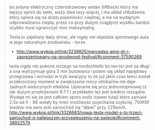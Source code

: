 > bo jedyny elektryczny czterodrzwiowy sedan (liftback) który ma lepszy sprint do setki, waży dwa razy więcej, i ma układ chłodzenia który opiera się na dużej pojemności cieplnej, a nie na wydajnym odprowadzaniu ciepła, przez co przy dużym (ciągłym) wysiłku bardzo szybko musi ograniczyć moc maksymalną.
>
> Tesla to zajebisty daily driver, ale nigdy nie objedzie sportowego auta w jego naturalnym środowisku - torze.
> - http://www.wykop.pl/link/3239825/mercedes-amg-gt-r-zaprezentowany-na-goodwood-festival/#comment-37590269

> tesla nigdy nie pokona niczego na nordschleife bo ten tor jest za długi a ona wytrzymuje góra 3 min butowania i potem się układ napędowy przegrzewa i wchodzi w tryb awaryjny
>  to że już jakiś czas temu został przekroczony moment w zwiększanie mocy silnika/ów nie daje żadnych widocznych efektów. Upieranie się przy jednostopniowej (z tak dużym przełożeniem 9.7:1 ) przekładni też jest średnio rozsądne. Wydaje mi się że jest całkiem sporo osób (nawet tutaj) które zamiast 2.5s od 0 - 96 wolały by mieć możliwość pojechania szybciej.
> 700KM średnio ma sens jeśli samochód się "dławi" przy 225km/h.
> http://www.wykop.pl/link/3326683/nowa-tesla-model-s-to-trzeci-samochod-o-najlepszym-przyspieszeniu-na-swiecie/#comment-38922579
